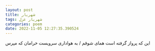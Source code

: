 ```yaml
---
layout: post
title: شهریار
tags: شهریار غزل
categories: poem
date: 2022-11-05 12:27:35.390524
---
```


این که پرواز گرفته است همای شوقم / به هواداری سرویست خرامان که مپرس